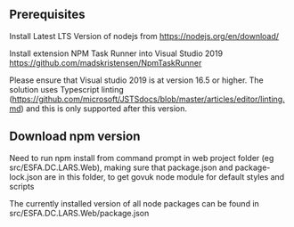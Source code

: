 
## Prerequisites
Install Latest LTS Version of nodejs from https://nodejs.org/en/download/

Install extension NPM Task Runner into Visual Studio 2019 https://github.com/madskristensen/NpmTaskRunner

Please ensure that Visual studio 2019 is at version 16.5 or higher. The solution uses Typescript linting (https://github.com/microsoft/JSTSdocs/blob/master/articles/editor/linting.md) and this is only supported after this version.

## Download npm version 
Need to run npm install from command prompt in web project folder (eg src/ESFA.DC.LARS.Web), making sure that package.json and package-lock.json are in this folder, to get govuk node module for default styles and scripts

The currently installed version of all node packages can be found in src/ESFA.DC.LARS.Web/package.json


